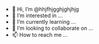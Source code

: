 - 👋 Hi, I’m @hhjfhjgghjghjhjg
- 👀 I’m interested in ...
- 🌱 I’m currently learning ...
- 💞️ I’m looking to collaborate on ...
- 📫 How to reach me ...

<!---
hhjfhjgghjghjhjg/hhjfhjgghjghjhjg is a ✨ special ✨ repository because its `README.md` (this file) appears on your GitHub profile.
You can click the Preview link to take a look at your changes.
--->
